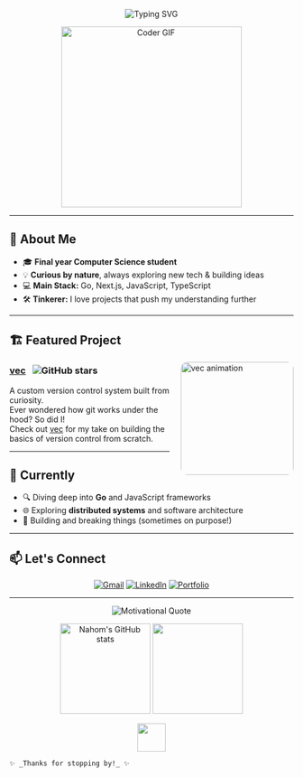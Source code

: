 <!-- Profile Header with Animated SVG -->
<p align="center">
  <img src="https://readme-typing-svg.demolab.com?font=Fira+Code&size=28&pause=1000&center=true&vCenter=true&width=700&height=60&lines=Hi+there%2C+I%27m+Nahom+%F0%9F%91%8B;Final+Year+CS+Student;Builder+%7C+Maker+%7C+Lifelong+Learner" alt="Typing SVG" />
</p>

<p align="center">
  <img src="https://media.giphy.com/media/v1.Y2lkPTc5MGI3NjExdTNzZ3ZqY3ZpNXJka2JjNnRjb3JpdWl4eG9oNzh5czE5bTR6bDFocSZlcD12MV9naWZzX3NlYXJjaCZjdD1n/LMcB8XospGZO8UQq87/giphy.gif" width="320" alt="Coder GIF">
</p>

---

## 🚀 About Me

- 🎓 **Final year Computer Science student**
- 💡 **Curious by nature**, always exploring new tech & building ideas
- 💻 **Main Stack:** Go, Next.js, JavaScript, TypeScript
- 🛠️ **Tinkerer:** I love projects that push my understanding further

---

## 🏗️ Featured Project

<a href="https://github.com/NahomAnteneh/vec" target="_blank">
  <img align="right" src="https://github.com/NahomAnteneh/vec/raw/main/assets/vec-animation.gif" width="200" alt="vec animation" style="margin-left: 20px; border-radius: 12px;" />
</a>

### [vec](https://github.com/NahomAnteneh/vec) &nbsp; <img src="https://img.shields.io/github/stars/NahomAnteneh/vec?style=social" alt="GitHub stars" />

A custom version control system built from curiosity.<br>
Ever wondered how git works under the hood? So did I!  
Check out [vec](https://github.com/NahomAnteneh/vec) for my take on building the basics of version control from scratch.

---

## 🌱 Currently

- 🔍 Diving deep into **Go** and JavaScript frameworks
- 🌐 Exploring **distributed systems** and software architecture
- 🧪 Building and breaking things (sometimes on purpose!)

---

## 📫 Let's Connect

<p align="center">
  <a href="mailto:nahomanteneh@gmail.com"><img src="https://img.shields.io/badge/Email-D14836?style=for-the-badge&logo=gmail&logoColor=white" alt="Gmail"></a>
  <a href="https://www.linkedin.com/in/nahomanteneh/"><img src="https://img.shields.io/badge/LinkedIn-0077B5?style=for-the-badge&logo=linkedin&logoColor=white" alt="LinkedIn"></a>
  <a href="https://nahomanteneh.dev"><img src="https://img.shields.io/badge/Portfolio-222222?style=for-the-badge&logo=About.me&logoColor=white" alt="Portfolio"></a>
</p>

---

<p align="center">
  <img src="https://quotes-github-readme.vercel.app/api?type=horizontal&theme=dark&quote=Stay%20curious.%20Build%20things.%20Break%20things.%20Learn." alt="Motivational Quote" />
</p>

<!-- Optionally add GitHub Stats Card -->
<p align="center">
  <img src="https://github-readme-stats.vercel.app/api?username=NahomAnteneh&show_icons=true&theme=radical" alt="Nahom's GitHub stats" height="160"/>
  <img src="https://github-readme-streak-stats.herokuapp.com/?user=NahomAnteneh&theme=radical" height="160"/>
</p>

<!-- Animated Waving Hand Emoji -->
<p align="center">
  <img src="https://raw.githubusercontent.com/NahomAnteneh/NahomAnteneh/main/assets/wave.gif" width="50px">
</p>

```
✨ _Thanks for stopping by!_ ✨
